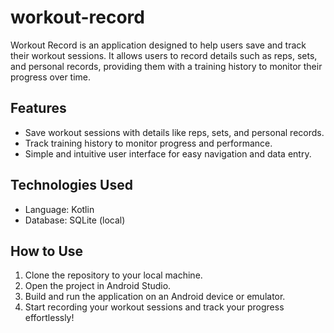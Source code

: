 # workout-record

Workout Record is an application designed to help users save and track their workout sessions. It allows users to record details such as reps, sets, and personal records, providing them with a training history to monitor their progress over time.

## Features

- Save workout sessions with details like reps, sets, and personal records.
- Track training history to monitor progress and performance.
- Simple and intuitive user interface for easy navigation and data entry.

## Technologies Used

- Language: Kotlin
- Database: SQLite (local)

## How to Use

1. Clone the repository to your local machine.
2. Open the project in Android Studio.
3. Build and run the application on an Android device or emulator.
4. Start recording your workout sessions and track your progress effortlessly!


